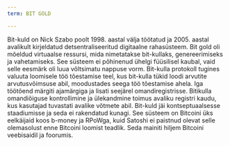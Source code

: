 ```yaml
---
term: BIT GOLD

---
```

Bit-kuld on Nick Szabo poolt 1998. aastal välja töötatud ja 2005. aastal avalikult kirjeldatud detsentraliseeritud digitaalne rahasüsteem. Bit gold oli mõeldud virtuaalse ressursi, mida nimetatakse bit-kullaks, genereerimiseks ja vahetamiseks. See süsteem ei põhinenud ühelgi füüsilisel kaubal, vaid selle eesmärk oli luua võltsimatu nappuse vorm. Bit-kulla protokoll tugines valuuta loomisele töö tõestamise teel, kus bit-kulla tükid loodi arvutite arvutusvõimsuse abil, moodustades seega töö tõestamise ahela. Iga töötõend märgiti ajamärgiga ja lisati seejärel omandiregistrisse. Bitikulla omandiõiguse kontrollimine ja ülekandmine toimus avaliku registri kaudu, kus kasutajad tuvastati avalike võtmete abil. Bit-kuld jäi kontseptuaalsesse staadiumisse ja seda ei rakendatud kunagi. See süsteem on Bitcoini üks eelkäijaid koos b-money ja RPoWga, kuid Satoshi ei paistnud olevat selle olemasolust enne Bitcoini loomist teadlik. Seda mainiti hiljem Bitcoini veebisaidil ja foorumis.